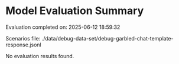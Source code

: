 # Model Evaluation Summary

Evaluation completed on: 2025-06-12 18:59:32

Scenarios file: ./data/debug-data-set/debug-garbled-chat-template-response.jsonl

No evaluation results found.